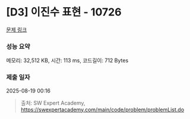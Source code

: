 # [D3] 이진수 표현 - 10726 

[문제 링크](https://swexpertacademy.com/main/code/problem/problemDetail.do?contestProbId=AXRSXf_a9qsDFAXS) 

### 성능 요약

메모리: 32,512 KB, 시간: 113 ms, 코드길이: 712 Bytes

### 제출 일자

2025-08-19 00:16



> 출처: SW Expert Academy, https://swexpertacademy.com/main/code/problem/problemList.do